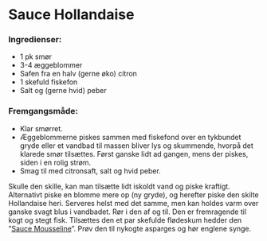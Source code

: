# Sauce Hollandaise


### Ingredienser: 
- 1 pk smør
- 3-4 æggeblommer
- Safen fra en halv (gerne øko) citron
- 1 skefuld fiskefon
- Salt og (gerne hvid) peber


### Fremgangsmåde:
- Klar smørret.
- Æggeblommerne piskes sammen med fiskefond over en tykbundet gryde eller et vandbad til massen bliver lys og skummende, hvorpå det klarede smør tilsættes. Først ganske lidt ad gangen, mens der piskes, siden i en rolig strøm.
- Smag til med citronsaft, salt og hvid peber.


Skulle den skille, kan man tilsætte lidt iskoldt vand og piske kraftigt. Alternativt piske en blomme mere op (ny gryde), og herefter piske den skilte Hollandaise heri. 
Serveres helst med det samme, men kan holdes varm over ganske svagt blus i vandbadet. Rør i den af og til.
Den er fremragende til kogt og stegt fisk. Tilsættes den et par skefulde flødeskum hedder den ”[Sauce Mousseline](Sauce_mousseline.md)”. Prøv den til nykogte asparges og hør englene synge.
